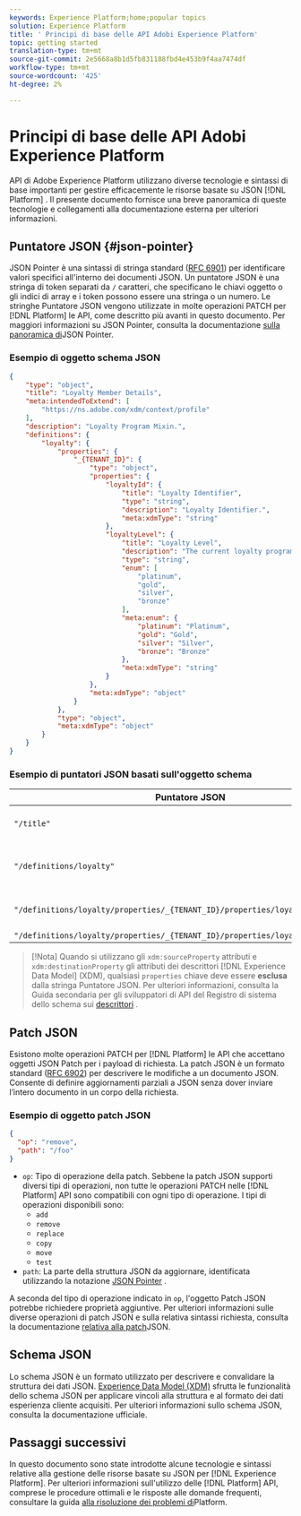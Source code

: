 ```yaml
---
keywords: Experience Platform;home;popular topics
solution: Experience Platform
title: ' Principi di base delle API Adobi Experience Platform'
topic: getting started
translation-type: tm+mt
source-git-commit: 2e5668a8b1d5fb831188fbd4e453b9f4aa7474df
workflow-type: tm+mt
source-wordcount: '425'
ht-degree: 2%

---
```



#  Principi di base delle API Adobi Experience Platform

 API di Adobe Experience Platform utilizzano diverse tecnologie e sintassi di base importanti per gestire efficacemente le risorse basate su JSON [!DNL Platform] . Il presente documento fornisce una breve panoramica di queste tecnologie e collegamenti alla documentazione esterna per ulteriori informazioni.

## Puntatore JSON {#json-pointer}

JSON Pointer è una sintassi di stringa standard ([RFC 6901](https://tools.ietf.org/html/rfc6901)) per identificare valori specifici all&#39;interno dei documenti JSON. Un puntatore JSON è una stringa di token separati da `/` caratteri, che specificano le chiavi oggetto o gli indici di array e i token possono essere una stringa o un numero. Le stringhe Puntatore JSON vengono utilizzate in molte operazioni PATCH per [!DNL Platform] le API, come descritto più avanti in questo documento. Per maggiori informazioni su JSON Pointer, consulta la documentazione [sulla panoramica di](https://rapidjson.org/md_doc_pointer.html)JSON Pointer.

### Esempio di oggetto schema JSON

```json
{
    "type": "object",
    "title": "Loyalty Member Details",
    "meta:intendedToExtend": [
        "https://ns.adobe.com/xdm/context/profile"
    ],
    "description": "Loyalty Program Mixin.",
    "definitions": {
        "loyalty": {
            "properties": {
                "_{TENANT_ID}": {
                    "type": "object",
                    "properties": {
                        "loyaltyId": {
                            "title": "Loyalty Identifier",
                            "type": "string",
                            "description": "Loyalty Identifier.",
                            "meta:xdmType": "string"
                        },
                        "loyaltyLevel": {
                            "title": "Loyalty Level",
                            "description": "The current loyalty program level to which the individual member belongs.",
                            "type": "string",
                            "enum": [
                                "platinum",
                                "gold",
                                "silver",
                                "bronze"
                            ],
                            "meta:enum": {
                                "platinum": "Platinum",
                                "gold": "Gold",
                                "silver": "Silver",
                                "bronze": "Bronze"
                            },
                            "meta:xdmType": "string"
                        }
                    },
                    "meta:xdmType": "object"
                }
            },
            "type": "object",
            "meta:xdmType": "object"
        }
    }
}
```

### Esempio di puntatori JSON basati sull&#39;oggetto schema

| Puntatore JSON | Risolve a |
|--- | ---|
| `"/title"` | &quot;Dettagli membro fedeltà&quot; |
| `"/definitions/loyalty"` | (Restituisce il contenuto dell&#39; `loyalty` oggetto) |
| `"/definitions/loyalty/properties/_{TENANT_ID}/properties/loyaltyLevel/enum"` | `["platinum", "gold", "silver", "bronze"]` |
| `"/definitions/loyalty/properties/_{TENANT_ID}/properties/loyaltyLevel/enum/0"` | `"platinum"` |

>[!Nota]
>Quando si utilizzano gli `xdm:sourceProperty` attributi e `xdm:destinationProperty` gli attributi dei descrittori [!DNL Experience Data Model] (XDM), qualsiasi `properties` chiave deve essere **esclusa** dalla stringa Puntatore JSON. Per ulteriori informazioni, consulta la Guida secondaria per gli sviluppatori di API del Registro di sistema dello schema sui [descrittori](../xdm/api/descriptors.md) .

## Patch JSON

Esistono molte operazioni PATCH per [!DNL Platform] le API che accettano oggetti JSON Patch per i payload di richiesta. La patch JSON è un formato standard ([RFC 6902](https://tools.ietf.org/html/rfc6902)) per descrivere le modifiche a un documento JSON. Consente di definire aggiornamenti parziali a JSON senza dover inviare l’intero documento in un corpo della richiesta.

### Esempio di oggetto patch JSON

```json
{
  "op": "remove",
  "path": "/foo"
}
```

* `op`: Tipo di operazione della patch. Sebbene la patch JSON supporti diversi tipi di operazioni, non tutte le operazioni PATCH nelle [!DNL Platform] API sono compatibili con ogni tipo di operazione. I tipi di operazioni disponibili sono:
   * `add`
   * `remove`
   * `replace`
   * `copy`
   * `move`
   * `test`
* `path`: La parte della struttura JSON da aggiornare, identificata utilizzando la notazione [JSON Pointer](#json-pointer) .

A seconda del tipo di operazione indicato in `op`, l&#39;oggetto Patch JSON potrebbe richiedere proprietà aggiuntive. Per ulteriori informazioni sulle diverse operazioni di patch JSON e sulla relativa sintassi richiesta, consulta la documentazione [relativa alla patch](http://jsonpatch.com/)JSON.

## Schema JSON

Lo schema JSON è un formato utilizzato per descrivere e convalidare la struttura dei dati JSON. [Experience Data Model (XDM)](../xdm/home.md) sfrutta le funzionalità dello schema JSON per applicare vincoli alla struttura e al formato dei dati esperienza cliente acquisiti. Per ulteriori informazioni sullo schema JSON, consulta la documentazione [](https://json-schema.org/)ufficiale.

## Passaggi successivi

In questo documento sono state introdotte alcune tecnologie e sintassi relative alla gestione delle risorse basate su JSON per [!DNL Experience Platform]. Per ulteriori informazioni sull&#39;utilizzo delle [!DNL Platform] API, comprese le procedure ottimali e le risposte alle domande frequenti, consultare la guida [alla risoluzione dei problemi di](troubleshooting.md)Platform.